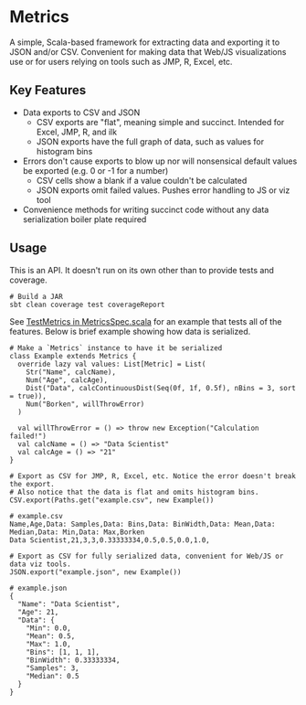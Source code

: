 # Metrics

A simple, Scala-based framework for extracting data and exporting it to JSON
and/or CSV. Convenient for making data that Web/JS visualizations use or
for users relying on tools such as JMP, R, Excel, etc.

## Key Features

- Data exports to CSV and JSON
  * CSV exports are "flat", meaning simple and succinct. Intended for Excel, JMP, R, and ilk
  * JSON exports have the full graph of data, such as values for histogram bins
- Errors don't cause exports to blow up nor will nonsensical default values be exported (e.g. 0 or -1 for a number)
  * CSV cells show a blank if a value couldn't be calculated
  * JSON exports omit failed values. Pushes error handling to JS or viz tool
- Convenience methods for writing succinct code without any data serialization boiler plate required

## Usage

This is an API. It doesn't run on its own other than to provide tests and coverage.

```
# Build a JAR
sbt clean coverage test coverageReport
```

See [TestMetrics in MetricsSpec.scala](src/test/scala/falkner/jayson/metrics/MetricsSpec.scala)
for an example that tests all of the features. Below is brief example
showing how data is serialized.

```
# Make a `Metrics` instance to have it be serialized
class Example extends Metrics {
  override lazy val values: List[Metric] = List(
    Str("Name", calcName),
    Num("Age", calcAge),
    Dist("Data", calcContinuousDist(Seq(0f, 1f, 0.5f), nBins = 3, sort = true)),
    Num("Borken", willThrowError)
  )
    
  val willThrowError = () => throw new Exception("Calculation failed!")
  val calcName = () => "Data Scientist"
  val calcAge = () => "21"
}

# Export as CSV for JMP, R, Excel, etc. Notice the error doesn't break the export.
# Also notice that the data is flat and omits histogram bins.
CSV.export(Paths.get("example.csv", new Example())

# example.csv 
Name,Age,Data: Samples,Data: Bins,Data: BinWidth,Data: Mean,Data: Median,Data: Min,Data: Max,Borken
Data Scientist,21,3,3,0.33333334,0.5,0.5,0.0,1.0,

# Export as CSV for fully serialized data, convenient for Web/JS or data viz tools.
JSON.export("example.json", new Example())

# example.json
{
  "Name": "Data Scientist",
  "Age": 21,
  "Data": {
    "Min": 0.0,
    "Mean": 0.5,
    "Max": 1.0,
    "Bins": [1, 1, 1],
    "BinWidth": 0.33333334,
    "Samples": 3,
    "Median": 0.5
  }
}
```
